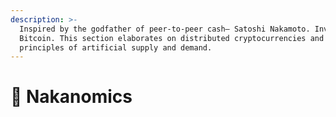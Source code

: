 ```yaml
---
description: >-
  Inspired by the godfather of peer-to-peer cash— Satoshi Nakamoto. Inventor of
  Bitcoin. This section elaborates on distributed cryptocurrencies and the
  principles of artificial supply and demand.
---
```


# 🧮 Nakanomics

